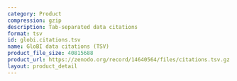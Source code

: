 ```yaml
---
category: Product
compression: gzip
description: Tab-separated data citations
format: tsv
id: globi.citations.tsv
name: GloBI data citations (TSV)
product_file_size: 40815688
product_url: https://zenodo.org/record/14640564/files/citations.tsv.gz
layout: product_detail
---
```

